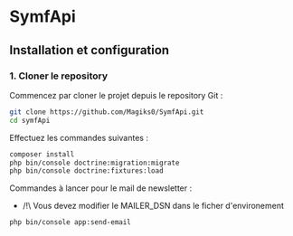 # SymfApi

## Installation et configuration

### 1. Cloner le repository

Commencez par cloner le projet depuis le repository Git :

```bash
git clone https://github.com/Magiks0/SymfApi.git
cd symfApi
```

Effectuez les commandes suivantes :

```bash
composer install
php bin/console doctrine:migration:migrate
php bin/console doctrine:fixtures:load
```

Commandes à lancer pour le mail de newsletter :
- /!\ Vous devez modifier le MAILER_DSN dans le ficher d'environement
```bash
php bin/console app:send-email
```
